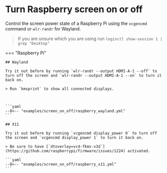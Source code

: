 # Turn Raspberry screen on or off

Control the screen power state of a Raspberry Pi using the `vcgencmd` command or `wlr-randr` for Wayland.

> If you are unsure which you are using run `loginctl show-session 1 | grep "Desktop"`

=== "Raspberry Pi"
    
    ## Wayland

    Try it out before by running `wlr-randr --output HDMI-A-1 --off` to turn off the screen and `wlr-randr --output HDMI-A-1 --on` to turn it back on.

    > Run `kmsprint` to show all connected displays. 

    
    
    ```yaml
    --8<-- "examples/screen_on_off/raspberry_wayland.yml"
    ```

    ## X11 

    Try it out before by running `vcgencmd display_power 0` to turn off the screen and `vcgencmd display_power 1` to turn it back on.

    > Be sure to have [`dtoverlay=vc4-fkms-v3d`](https://github.com/raspberrypi/firmware/issues/1224) activated.

    ```yaml
    --8<-- "examples/screen_on_off/raspberry_x11.yml"
    ```
